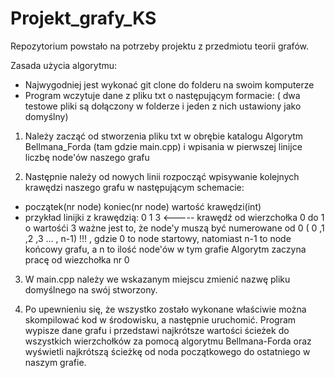 # Projekt_grafy_KS
Repozytorium powstało na potrzeby projektu z  przedmiotu teorii grafów.


Zasada użycia algorytmu:
- Najwygodniej jest wykonać git clone  do folderu na swoim komputerze
- Program wczytuje dane z pliku txt o następującym formacie: ( dwa testowe pliki są dołączony w folderze i jeden z nich ustawiony jako domyślny)

1) Należy zacząć od stworzenia pliku txt w obrębie katalogu Algorytm Bellmana_Forda (tam gdzie main.cpp) i wpisania w pierwszej linijce liczbę node'ów naszego grafu

2) Następnie należy od nowych linii rozpocząć wpisywanie kolejnych krawędzi naszego grafu w następującym schemacie:
  - początek(nr node) koniec(nr node) wartość krawędzi(int)
  - przykład linijki z krawędzią:
  0 1 3              <----- krawędź od wierzchołka 0 do 1 o wartośći 3
  ważne jest to, że node'y muszą być numerowane od 0 ( 0 ,1 ,2 ,3 ... , n-1) !!! , gdzie 0 to node startowy, natomiast n-1 to node końcowy grafu, a n to ilość node'ów  w tym grafie
Algorytm zaczyna pracę od wiezchołka nr 0

3) W main.cpp należy we wskazanym miejscu zmienić nazwę pliku domyślnego na swój stworzony.

4) Po upewnieniu się, że wszystko zostało wykonane właściwie można skompilować kod w środowisku, a następnie uruchomić. Program wypisze dane grafu i przedstawi najkrótsze wartości ścieżek do wszystkich wierzchołków za pomocą algorytmu Bellmana-Forda oraz wyświetli najkrótszą ścieżkę od noda początkowego do ostatniego w naszym grafie.
